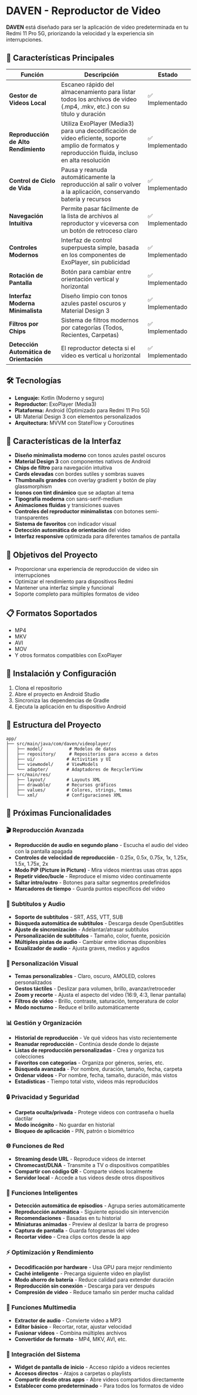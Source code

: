 # DAVEN - Reproductor de Video

**DAVEN** está diseñado para ser la aplicación de video predeterminada en tu Redmi 11 Pro 5G, priorizando la velocidad y la experiencia sin interrupciones.

## 🚀 Características Principales

| Función | Descripción | Estado |
|---------|-------------|--------|
| **Gestor de Videos Local** | Escaneo rápido del almacenamiento para listar todos los archivos de video (.mp4, .mkv, etc.) con su título y duración | ✅ Implementado |
| **Reproducción de Alto Rendimiento** | Utiliza ExoPlayer (Media3) para una decodificación de video eficiente, soporte amplio de formatos y reproducción fluida, incluso en alta resolución | ✅ Implementado |
| **Control de Ciclo de Vida** | Pausa y reanuda automáticamente la reproducción al salir o volver a la aplicación, conservando batería y recursos | ✅ Implementado |
| **Navegación Intuitiva** | Permite pasar fácilmente de la lista de archivos al reproductor y viceversa con un botón de retroceso claro | ✅ Implementado |
| **Controles Modernos** | Interfaz de control superpuesta simple, basada en los componentes de ExoPlayer, sin publicidad | ✅ Implementado |
| **Rotación de Pantalla** | Botón para cambiar entre orientación vertical y horizontal | ✅ Implementado |
| **Interfaz Moderna Minimalista** | Diseño limpio con tonos azules pastel oscuros y Material Design 3 | ✅ Implementado |
| **Filtros por Chips** | Sistema de filtros modernos por categorías (Todos, Recientes, Carpetas) | ✅ Implementado |
| **Detección Automática de Orientación** | El reproductor detecta si el video es vertical u horizontal | ✅ Implementado |

## 🛠️ Tecnologías

- **Lenguaje:** Kotlin (Moderno y seguro)
- **Reproductor:** ExoPlayer (Media3)
- **Plataforma:** Android (Optimizado para Redmi 11 Pro 5G)
- **UI:** Material Design 3 con elementos personalizados
- **Arquitectura:** MVVM con StateFlow y Coroutines

## 📱 Características de la Interfaz

- **Diseño minimalista moderno** con tonos azules pastel oscuros
- **Material Design 3** con componentes nativos de Android
- **Chips de filtro** para navegación intuitiva
- **Cards elevadas** con bordes sutiles y sombras suaves
- **Thumbnails grandes** con overlay gradient y botón de play glassmorphism
- **Iconos con tint dinámico** que se adaptan al tema
- **Tipografía moderna** con sans-serif-medium
- **Animaciones fluidas** y transiciones suaves
- **Controles del reproductor minimalistas** con botones semi-transparentes
- **Sistema de favoritos** con indicador visual
- **Detección automática de orientación** del video
- **Interfaz responsive** optimizada para diferentes tamaños de pantalla

## 🎯 Objetivos del Proyecto

- Proporcionar una experiencia de reproducción de video sin interrupciones
- Optimizar el rendimiento para dispositivos Redmi
- Mantener una interfaz simple y funcional
- Soporte completo para múltiples formatos de video

## 📋 Formatos Soportados

- MP4
- MKV
- AVI
- MOV
- Y otros formatos compatibles con ExoPlayer

## 🔧 Instalación y Configuración

1. Clona el repositorio
2. Abre el proyecto en Android Studio
3. Sincroniza las dependencias de Gradle
4. Ejecuta la aplicación en tu dispositivo Android

## 📁 Estructura del Proyecto

```
app/
├── src/main/java/com/daven/videoplayer/
│   ├── model/          # Modelos de datos
│   ├── repository/     # Repositorios para acceso a datos
│   ├── ui/            # Activities y UI
│   ├── viewmodel/     # ViewModels
│   └── adapter/       # Adaptadores de RecyclerView
├── src/main/res/
│   ├── layout/        # Layouts XML
│   ├── drawable/      # Recursos gráficos
│   ├── values/        # Colores, strings, temas
│   └── xml/           # Configuraciones XML
```

## 🔮 Próximas Funcionalidades

### 🎬 Reproducción Avanzada
- **Reproducción de audio en segundo plano** - Escucha el audio del video con la pantalla apagada
- **Controles de velocidad de reproducción** - 0.25x, 0.5x, 0.75x, 1x, 1.25x, 1.5x, 1.75x, 2x
- **Modo PiP (Picture in Picture)** - Mira videos mientras usas otras apps
- **Repetir video/bucle** - Reproduce el mismo video continuamente
- **Saltar intro/outro** - Botones para saltar segmentos predefinidos
- **Marcadores de tiempo** - Guarda puntos específicos del video

### 📝 Subtítulos y Audio
- **Soporte de subtítulos** - SRT, ASS, VTT, SUB
- **Búsqueda automática de subtítulos** - Descarga desde OpenSubtitles
- **Ajuste de sincronización** - Adelantar/atrasar subtítulos
- **Personalización de subtítulos** - Tamaño, color, fuente, posición
- **Múltiples pistas de audio** - Cambiar entre idiomas disponibles
- **Ecualizador de audio** - Ajusta graves, medios y agudos

### 🎨 Personalización Visual
- **Temas personalizables** - Claro, oscuro, AMOLED, colores personalizados
- **Gestos táctiles** - Deslizar para volumen, brillo, avanzar/retroceder
- **Zoom y recorte** - Ajusta el aspecto del video (16:9, 4:3, llenar pantalla)
- **Filtros de video** - Brillo, contraste, saturación, temperatura de color
- **Modo nocturno** - Reduce el brillo automáticamente

### 📊 Gestión y Organización
- **Historial de reproducción** - Ve qué videos has visto recientemente
- **Reanudar reproducción** - Continúa desde donde lo dejaste
- **Listas de reproducción personalizadas** - Crea y organiza tus colecciones
- **Favoritos con categorías** - Organiza por géneros, series, etc.
- **Búsqueda avanzada** - Por nombre, duración, tamaño, fecha, carpeta
- **Ordenar videos** - Por nombre, fecha, tamaño, duración, más vistos
- **Estadísticas** - Tiempo total visto, videos más reproducidos

### 🔒 Privacidad y Seguridad
- **Carpeta oculta/privada** - Protege videos con contraseña o huella dactilar
- **Modo incógnito** - No guardar en historial
- **Bloqueo de aplicación** - PIN, patrón o biométrico

### 🌐 Funciones de Red
- **Streaming desde URL** - Reproduce videos de internet
- **Chromecast/DLNA** - Transmite a TV o dispositivos compatibles
- **Compartir con código QR** - Comparte videos localmente
- **Servidor local** - Accede a tus videos desde otros dispositivos

### 🎯 Funciones Inteligentes
- **Detección automática de episodios** - Agrupa series automáticamente
- **Reproducción automática** - Siguiente episodio sin intervención
- **Recomendaciones** - Basadas en tu historial
- **Miniaturas animadas** - Preview al deslizar la barra de progreso
- **Captura de pantalla** - Guarda fotogramas del video
- **Recortar video** - Crea clips cortos desde la app

### ⚡ Optimización y Rendimiento
- **Decodificación por hardware** - Usa GPU para mejor rendimiento
- **Caché inteligente** - Precarga siguiente video en playlist
- **Modo ahorro de batería** - Reduce calidad para extender duración
- **Reproducción sin conexión** - Descarga para ver después
- **Compresión de video** - Reduce tamaño sin perder mucha calidad

### 🎵 Funciones Multimedia
- **Extractor de audio** - Convierte video a MP3
- **Editor básico** - Recortar, rotar, ajustar velocidad
- **Fusionar videos** - Combina múltiples archivos
- **Convertidor de formato** - MP4, MKV, AVI, etc.

### 📱 Integración del Sistema
- **Widget de pantalla de inicio** - Acceso rápido a videos recientes
- **Accesos directos** - Atajos a carpetas o playlists
- **Compartir desde otras apps** - Abre videos compartidos directamente
- **Establecer como predeterminado** - Para todos los formatos de video
